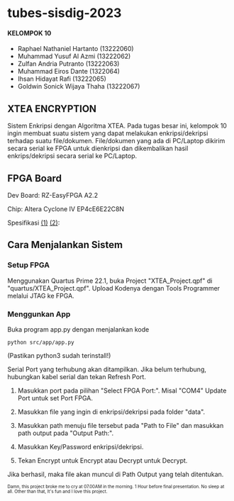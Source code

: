 # tubes-sisdig-2023

#### KELOMPOK 10
- Raphael Nathaniel Hartanto (13222060)
- Muhammad Yusuf Al Azmi (13222062)
- Zulfan Andria Putranto (13222063)
- Muhammad Eiros Dante (1322064)
- Ihsan Hidayat Rafi (13222065)
- Goldwin Sonick Wijaya Thaha (13222067)

## XTEA ENCRYPTION
Sistem Enkripsi dengan Algoritma XTEA. Pada tugas besar ini, kelompok 10 ingin membuat suatu sistem yang dapat melakukan enkripsi/dekripsi terhadap suatu file/dokumen. File/dokumen yang ada di PC/Laptop dikirim secara serial ke FPGA untuk dienkripsi dan dikembalikan hasil enkrips/dekripsi secara serial ke PC/Laptop.


## FPGA Board
Dev Board: RZ-EasyFPGA A2.2

Chip: Altera Cyclone IV EP4cE6E22C8N

Spesifikasi 
[(1)](https://pdf1.alldatasheet.com/datasheet-pdf/view/508700/ALTERA/EP4CE6E22C8N.html)
[(2)](https://makerselectronics.com/product/rz-easy-fpga-a2-2-development-board):

## Cara Menjalankan Sistem

### Setup FPGA
Menggunakan Quartus Prime 22.1, buka Project "XTEA_Project.qpf" di "quartus/XTEA_Project.qpf".
Upload Kodenya dengan Tools Programmer melalui JTAG ke FPGA.

### Menggunkan App
Buka program app.py dengan menjalankan kode
```
python src/app/app.py
```
(Pastikan python3 sudah terinstall!)

Serial Port yang terhubung akan ditampilkan. Jika belum terhubung, hubungkan kabel serial dan tekan Refresh Port.

1. Masukkan port pada pilihan "Select FPGA Port:". Misal "COM4"
Update Port untuk set Port FPGA.

2. Masukkan file yang ingin di enkripsi/dekripsi pada folder "data".

3. Masukkan path menuju file tersebut pada "Path to File" dan masukkan path output pada "Output Path:".

4. Masukkan Key/Password enkripsi/dekripsi.

5. Tekan Encrypt untuk Encrypt atau Decrypt untuk Decrypt.

Jika berhasil, maka file akan muncul di Path Output yang telah ditentukan.


<sup><sub>Damn, this project broke me to cry at 07.00AM in the morning. 1 Hour before final presentation. No sleep at all.
Other than that, It's fun and I love this project.</sub></sup>
